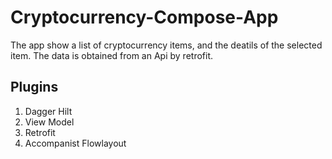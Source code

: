 # Cryptocurrency-Compose-App

The app show a list of cryptocurrency items, and the deatils of the selected item. The data is obtained from an Api by retrofit.

## Plugins
1. Dagger Hilt
2. View Model
3. Retrofit
4. Accompanist Flowlayout


